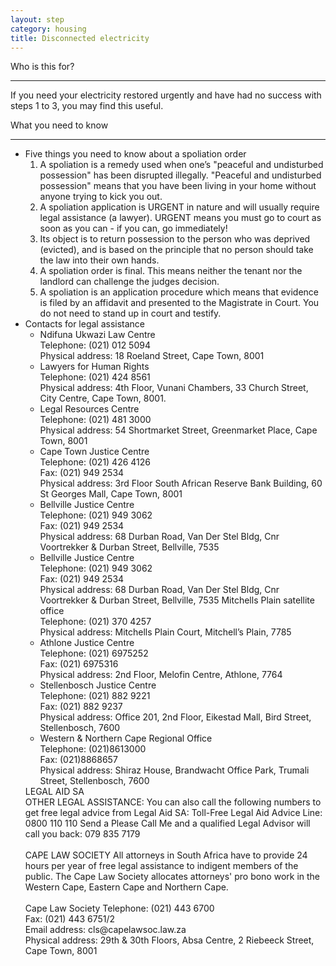 ```yaml
---
layout: step
category: housing
title: Disconnected electricity
---
```

<div class="intro">
  <div class="header"><i class="fa fa-fw fa-users" aria-hidden="true"></i> Who is this for?</div>
  <hr>
  <div class="content">
    <p>If you need your electricity restored urgently and have had no success with steps 1 to 3, you may find this useful.</p>
  </div>
</div>

<div class="summary">
  <div class="header"><i class="fa fa-fw fa-exclamation-circle" aria-hidden="true"></i> What you need to know</div>
  <hr>
  <div class="content">
    <ul class="fa-ul">
      <li>
        <i class="fa-li fa fa-gavel"></i>Five things you need to know about a spoliation order
        <ol>
          <li>A spoliation is a remedy used when one’s "peaceful and undisturbed possession" has been disrupted illegally. "Peaceful and undisturbed possession" means that you have been living in your home without anyone trying to kick you out.</li>
          <li>A spoliation application is URGENT in nature and will usually require legal assistance (a lawyer). URGENT means you must go to court as soon as you can - if you can, go immediately!</li>
          <li>Its object is to return possession to the person who was deprived (evicted), and is based on the principle that no person should take the law into their own hands.  </li>
          <li>A spoliation order is final. This means neither the tenant nor the landlord  can challenge the judges decision.</li>
          <li>A spoliation is an application procedure which means that evidence is filed by an affidavit and presented to the Magistrate in Court. You do not need to stand up in court and testify.</li>
        </ol>
      </li>
      <li>
        <i class="fa-li fa fa-gavel"></i>Contacts for legal assistance
        <ul>
          <li>
            Ndifuna Ukwazi Law Centre<br>
            Telephone: (021) 012 5094<br>
            Physical address: 18 Roeland Street, Cape Town, 8001
          </li>
          <li>
            Lawyers for Human Rights <br>
            Telephone:  (021) 424 8561 <br>
            Physical address: 4th Floor, Vunani Chambers, 33 Church Street, City Centre, Cape Town, 8001.
          </li>
          <li>
            Legal Resources Centre <br>
            Telephone:  (021) 481 3000 <br>
            Physical address: 54 Shortmarket Street, Greenmarket Place, Cape Town, 8001
          </li>
          <li>
            Cape Town Justice Centre <br>
            Telephone: (021) 426 4126 <br>
            Fax: (021) 949 2534 <br>
            Physical address: 3rd Floor South African Reserve Bank Building, 60 St Georges Mall, Cape Town, 8001
          </li>
          <li>
            Bellville Justice Centre<br>
            Telephone: (021) 949 3062 <br>
            Fax: (021) 949 2534 <br>
            Physical address: 68 Durban Road, Van Der Stel Bldg, Cnr Voortrekker & Durban Street, Bellville, 7535
          </li>
          <li>
            Bellville Justice Centre<br>
            Telephone: (021) 949 3062 <br>
            Fax: (021) 949 2534 <br>
            Physical address: 68 Durban Road, Van Der Stel Bldg, Cnr Voortrekker & Durban Street, Bellville, 7535
            Mitchells Plain satellite office <br>
            Telephone: (021) 370 4257 <br>
            Physical address: Mitchells Plain Court, Mitchell’s Plain, 7785
          </li>
          <li>
            Athlone Justice Centre <br>
            Telephone: (021) 6975252 <br>
            Fax: (021) 6975316 <br>
            Physical address: 2nd Floor, Melofin Centre, Athlone, 7764
          </li>
          <li>
            Stellenbosch Justice Centre <br>
            Telephone: (021) 882 9221 <br>
            Fax: (021) 882 9237 <br>
            Physical address: Office 201, 2nd Floor, Eikestad Mall, Bird Street, Stellenbosch, 7600
          </li>
          <li>
            Western & Northern Cape Regional Office <br>
            Telephone: (021)8613000 <br>
            Fax: (021)8868657 <br>
            Physical address: Shiraz House, Brandwacht Office Park, Trumali Street, Stellenbosch, 7600
          </li>
        </ul>
        LEGAL AID SA <br>
        OTHER LEGAL ASSISTANCE: You can also call the following numbers to get free legal advice from Legal Aid SA: Toll-Free Legal Aid Advice Line: 0800 110 110 Send a Please Call Me and a qualified Legal Advisor will call you back: 079 835 7179 <br><br>
        CAPE LAW SOCIETY All attorneys in South Africa have to provide 24 hours per year of free legal assistance to indigent members of the public. The Cape Law Society allocates attorneys' pro bono work in the Western Cape, Eastern Cape and Northern Cape.<br><br>
        Cape Law Society
        Telephone:  (021) 443 6700   <br>
        Fax: (021) 443 6751/2   <br>
         Email address: cls@capelawsoc.law.za <br>
        Physical address: 29th & 30th Floors, Absa Centre, 2 Riebeeck Street, Cape Town, 8001
      </li>
    </ul>
  </div>
</div>
